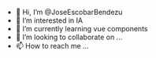 - 👋 Hi, I’m @JoseEscobarBendezu
- 👀 I’m interested in IA
- 🌱 I’m currently learning vue components
- 💞️ I’m looking to collaborate on ...
- 📫 How to reach me ...

<!---
JoseEscobarBendezu/JoseEscobarBendezu is a ✨ special ✨ repository because its `README.md` (this file) appears on your GitHub profile.
You can click the Preview link to take a look at your changes.
--->

